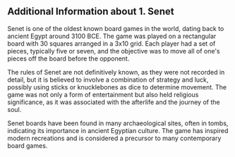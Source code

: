 ## Additional Information about 1. Senet

Senet is one of the oldest known board games in the world, dating back to ancient Egypt around 3100 BCE. The game was played on a rectangular board with 30 squares arranged in a 3x10 grid. Each player had a set of pieces, typically five or seven, and the objective was to move all of one's pieces off the board before the opponent.

The rules of Senet are not definitively known, as they were not recorded in detail, but it is believed to involve a combination of strategy and luck, possibly using sticks or knucklebones as dice to determine movement. The game was not only a form of entertainment but also held religious significance, as it was associated with the afterlife and the journey of the soul.

Senet boards have been found in many archaeological sites, often in tombs, indicating its importance in ancient Egyptian culture. The game has inspired modern recreations and is considered a precursor to many contemporary board games.
